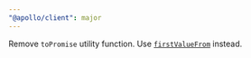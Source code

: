 ```yaml
---
"@apollo/client": major
---
```


Remove `toPromise` utility function. Use [`firstValueFrom`](https://rxjs.dev/api/index/function/firstValueFrom) instead.
